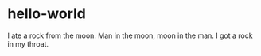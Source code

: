 # hello-world

I ate a rock from the moon. 
Man in the moon, moon in the man.
I got a rock in my throat.
